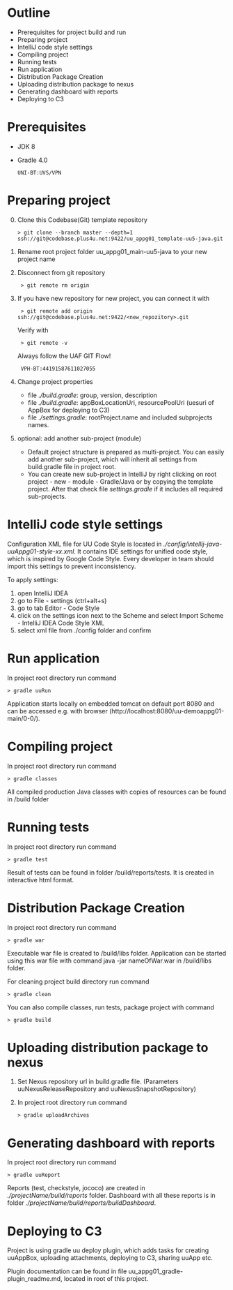 # Outline
- Prerequisites for project build and run
- Preparing project
- IntelliJ code style settings
- Compiling project
- Running tests
- Run application
- Distribution Package Creation
- Uploading distribution package to nexus
- Generating dashboard with reports
- Deploying to C3

# Prerequisites
- JDK 8
- Gradle 4.0

      UNI-BT:UVS/VPN

# Preparing project
0. Clone this Codebase(Git) template repository
      
       > git clone --branch master --depth=1 ssh://git@codebase.plus4u.net:9422/uu_appg01_template-uu5-java.git

1. Rename root project folder uu_appg01_main-uu5-java to your new project name

2. Disconnect from git repository

        > git remote rm origin

3. If you have new repository for new project, you can connect it with

        > git remote add origin ssh://git@codebase.plus4u.net:9422/<new_repozitory>.git
   Verify with
   
        > git remote -v  

   Always follow the UAF GIT Flow!
      
        VPH-BT:44191587611027055


4. Change project properties
    - file _./build.gradle_:  group, version, description
    - file _./build.gradle_: appBoxLocationUri, resourcePoolUri (uesuri of AppBox for deploying to C3)
    - file _./settings.gradle_: rootProject.name and included subprojects names.
    
5. optional: add another sub-project (module)
    - Default project structure is prepared as multi-project. You can easily add another sub-project, which will inherit all settings from build.gradle file in project root.
    - You can create new sub-project in IntelliJ by right clicking on root project - new - module - Gradle/Java or by copying the template project. After that check file _settings.gradle_ if it includes all required sub-projects.

# IntelliJ code style settings
Configuration XML file for UU Code Style is located in _./config/intellij-java-uuAppg01-style-xx.xml_. It contains IDE settings for unified code style, which is inspired by Google Code Style. Every developer in team should import this settings to prevent inconsistency.

To apply settings:
1. open IntelliJ IDEA
2. go to File - settings (ctrl+alt+s)
3. go to tab Editor - Code Style
4. click on the settings icon next to the Scheme and select Import Scheme - IntelliJ IDEA Code Style XML
5. select xml file from ./config folder and confirm

# Run application

In project root directory run command

    > gradle uuRun

Application starts locally on embedded tomcat on default port 8080 and can be accessed e.g. with browser (http://localhost:8080/uu-demoappg01-main/0-0/).
  
# Compiling project

In project root directory run command

    > gradle classes

All compiled production Java classes with copies of resources can be found in /build folder

# Running tests

In project root directory run command

    > gradle test

Result of tests can be found in folder /build/reports/tests. It is created in interactive html format.


# Distribution Package Creation
In project root directory run command

    > gradle war

Executable war file is created to /build/libs folder.
Application can be started using this war file with command java -jar nameOfWar.war in /build/libs folder.

For cleaning project build directory run command

    > gradle clean

You can also compile classes, run tests, package project with command

    > gradle build
    
# Uploading distribution package to nexus 
1. Set Nexus repository url in build.gradle file. (Parameters uuNexusReleaseRepository and uuNexusSnapshotRepository)
2. In project root directory run command

       > gradle uploadArchives    
    
# Generating dashboard with reports   
In project root directory run command
    
    > gradle uuReport
    
Reports (test, checkstyle, jococo) are created in _./projectName/build/reports_ folder.
Dashboard with all these reports is in folder _./projectName/build/reports/buildDashboard_.

# Deploying to C3    
Project is using gradle uu deploy plugin, which adds tasks for creating uuAppBox, uploading attachments, deploying to C3, sharing uuApp etc.

Plugin documentation can be found in file uu_appg01_gradle-plugin_readme.md, located in root of this project.
